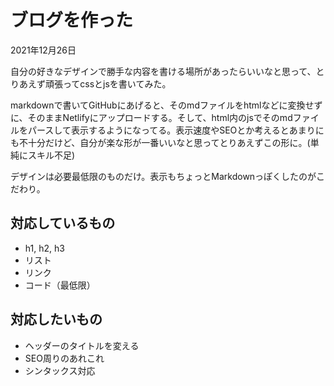 # ブログを作った
<div class="date">2021年12月26日</div>

自分の好きなデザインで勝手な内容を書ける場所があったらいいなと思って、とりあえず頑張ってcssとjsを書いてみた。

markdownで書いてGitHubにあげると、そのmdファイルをhtmlなどに変換せずに、そのままNetlifyにアップロードする。そして、html内のjsでそのmdファイルをパースして表示するようになってる。表示速度やSEOとか考えるとあまりにも不十分だけど、自分が楽な形が一番いいなと思ってとりあえずこの形に。(単純にスキル不足)

デザインは必要最低限のものだけ。表示もちょっとMarkdownっぽくしたのがこだわり。

## 対応しているもの

- h1, h2, h3
- リスト
- リンク
- コード（最低限）

## 対応したいもの

- ヘッダーのタイトルを変える
- SEO周りのあれこれ
- シンタックス対応
